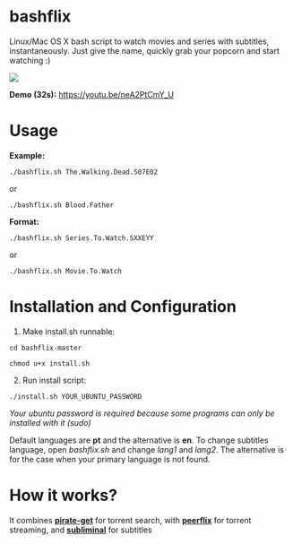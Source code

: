 # bashflix
Linux/Mac OS X bash script to watch movies and series with subtitles, instantaneously. Just give the name, quickly grab your popcorn and start watching :) 

![](http://i.imgur.com/FX4bt1B.gif)

**Demo (32s):** https://youtu.be/neA2PtCmY_U

# Usage
**Example:** 
```
./bashflix.sh The.Walking.Dead.S07E02
```
or
```
./bashflix.sh Blood.Father
```
**Format:** 
```
./bashflix.sh Series.To.Watch.SXXEYY
```
or
```
./bashflix.sh Movie.To.Watch
``` 

# Installation and Configuration

1. Make install.sh runnable:
  
  ```
  cd bashflix-master
  ```
  ```
  chmod u+x install.sh
  ``` 
2. Run install script:
  
  ```
  ./install.sh YOUR_UBUNTU_PASSWORD
  ```
  *Your ubuntu password is required because some programs can only be installed with it (sudo)*

Default languages are **pt** and the alternative is **en**. To change subtitles language, open *bashflix.sh* and change *lang1* and *lang2*. The alternative is for the case when your primary language is not found.

# How it works?
It combines [**pirate-get**](https://github.com/vikstrous/pirate-get) for torrent search, with [**peerflix**](https://github.com/mafintosh/peerflix) for torrent streaming, and [**subliminal**](https://github.com/Diaoul/subliminal) for subtitles








